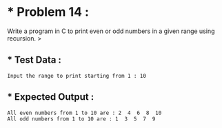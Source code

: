 # * Problem 14 :

Write a program in C to print even or odd numbers in a given range using recursion. >

## * Test Data :

    Input the range to print starting from 1 : 10

## * Expected Output :

    All even numbers from 1 to 10 are : 2  4  6  8  10                              
    All odd numbers from 1 to 10 are : 1  3  5  7  9   